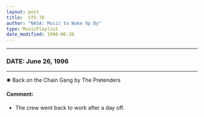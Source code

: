 ```yaml
---
layout: post
title:  STS-78
author: "NASA: Music to Wake Up By"
type: MusicPlaylist
date_modified: 1996-06-26
---
```


----
### DATE: June 26, 1996
----
✺ Back on the Chain Gang by The Pretenders

#### Comment:
* The crew went back to work after a day off.

